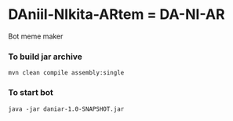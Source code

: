 # DAniil-NIkita-ARtem = DA-NI-AR
Bot meme maker

### To build jar archive
`mvn clean compile assembly:single`

### To start bot
`java -jar daniar-1.0-SNAPSHOT.jar`
